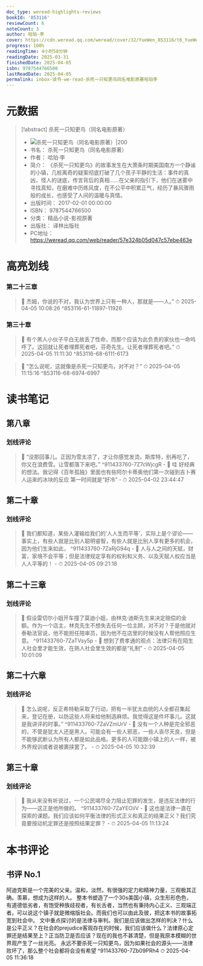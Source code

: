 ```yaml
---
doc_type: weread-highlights-reviews
bookId: '853116'
reviewCount: 6
noteCount: 3
author: 哈珀·李
cover: https://cdn.weread.qq.com/weread/cover/32/YueWen_853116/t6_YueWen_853116.jpg
progress: 100%
readingTime: 4小时58分钟
readingDate: 2025-03-31
finishedDate: 2025-04-05
isbn: 9787544766500
lastReadDate: 2025-04-05
permalink: inbox-读书-we-read-杀死一只知更鸟同名电影原著哈珀李
---
```


# 元数据
> [!abstract] 杀死一只知更鸟（同名电影原著）
> - ![ 杀死一只知更鸟（同名电影原著）|200](https://cdn.weread.qq.com/weread/cover/32/YueWen_853116/t6_YueWen_853116.jpg)
> - 书名： 杀死一只知更鸟（同名电影原著）
> - 作者： 哈珀·李
> - 简介： 《杀死一只知更鸟》的故事发生在大萧条时期美国南方一个静谧的小镇，几桩离奇的疑案彻底打破了几个孩子平静的生活：事件的真凶，怪人的谜底，传言背后的真相……在父亲的指引下，他们在迷雾中寻找真知，在磨难中历练风度，在不公平中积累正气，经历了暴风骤雨般的成长，也感受了人间的温暖与真情。
> - 出版时间： 2017-02-01 00:00:00
> - ISBN： 9787544766500
> - 分类： 精品小说-影视原著
> - 出版社： 译林出版社
> - PC地址：https://weread.qq.com/web/reader/57e324b05d047c57ebe463e

# 高亮划线

### 第二十三章

> 📌 杰姆，你说的不对，我认为世界上只有一种人，那就是——人。” 
> ⏱ 2025-04-05 10:08:26 ^853116-61-11897-11926

### 第三十章

> 📌 有个黑人小伙子平白无故丢了性命，而那个应该为此负责的家伙也一命呜呼了。这回就让死者埋葬死者吧，芬奇先生。让死者埋葬死者吧。” 
> ⏱ 2025-04-05 11:11:30 ^853116-68-6111-6173

> 📌 “怎么说呢，这就像是杀死一只知更鸟，对不对？” 
> ⏱ 2025-04-05 11:15:16 ^853116-68-6974-6997

# 读书笔记

## 第八章

### 划线评论
> 📌 “没那回事儿。正因为雪太凉了，才让你感觉发烫。斯库特，别再吃了，你又在浪费雪。让雪都落下来吧。”  ^911433760-7Z7cWjcgR
    - 💭 哇 好经典的想法。我记得《百年孤独》里面也有些阿尔卡蒂奥他们第一次碰到吉卜赛人运来的冰块的反应 第一时间就是“好冷”
    - ⏱ 2025-04-02 23:44:47
   
## 第二十章

### 划线评论
> 📌 我们都知道，某些人灌输给我们的‘人人生而平等’，实际上是个谬论——事实上，有些人就是比别人聪明睿智，有些人就是比别人享有更多的机会，因为他们生来如此，  ^911433760-7ZaRjG94q
    - 💭 人与人之间的天赋，财富，家境不会平等；但是法律规定享有的权利和义务、以及天赋人权应当是人人平等的！
    - ⏱ 2025-04-05 09:21:18
   
## 第二十三章

### 划线评论
> 📌 假设雷切尔小姐开车撞了莫迪小姐，由林克·迪斯先生来决定赔偿的金额。作为一个店主，林克先生不想失去任何一位主顾，对不对？于是他就对泰勒法官说，他不能担任陪审员，因为他不在店里的时候没有人帮他照应生意。  ^911433760-7ZaTVsy5p
    - 💭 想到了费孝通的观点：法律只有在陌生人社会里才能生效，在熟人社会里生效的都是“礼制”
    - ⏱ 2025-04-05 10:01:09
   
## 第二十六章

### 划线评论
> 📌 怎么说呢，反正希特勒采取了行动，把有一半犹太血统的人全都召集起来，登记在册，以防这些人将来给他制造麻烦。我觉得这是件坏事儿。这就是我讲评的时事。”  ^911433760-7ZaVZmUrV
    - 💭 没有一个人种是完全邪恶的，不管是犹太人还是黑人。可能会有一些人邪恶，一些人丧尽天良，但是不能够武断认为所有人都是如此品格。更多的人可能跟小镇上的人一样，被外界规训或者说被裹挟罢了。
    - ⏱ 2025-04-05 10:32:39
   
## 第三十章

### 划线评论
> 📌 我从来没有听说过，一个公民竭尽全力阻止犯罪的发生，是违反法律的行为——这正是他所做的。  ^911433760-7ZaYEOiiV
    - 💭 这也是法律一直在探索的课题。我们应该如何平衡法律的形式正义和真正的结果正义？我们究竟要按动机定罪还是按照结果定罪？
    - ⏱ 2025-04-05 11:13:24
   
# 本书评论

## 书评 No.1 
阿迪克斯是一个完美的父亲。温和，淡然，有很强的定力和精神力量，三观极其正确。羡慕，想成为这样的人。 整本书塑造了一个30s美国小镇，众生形形色色，有道德低劣者，有饱受种族歧视者，有长舌者，当然也有秉持内心正义、三观端正者。可以说这个镇子就是微缩版社会。而我们也可以由此及彼，把这本书的故事拓宽到社会中。 文中重点探讨的是法律与审判。我们是应该做出怎样的判决？什么是公平正义？在社会的prejudice客观存在的时候，我们应该做什么？法律原心定罪还是结果至上？正当防卫是否应该？现在的我也不甚清楚，但是我原本模糊的世界观产生了一丝光亮。 永远不要杀死一只知更鸟，因为如果社会的源头——法律败坏了，那么整个社会都将会没有希望 ^911433760-7Zb09PRh4
⏱ 2025-04-05 11:36:18